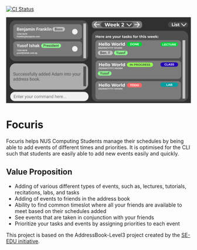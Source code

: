 [![CI Status](https://github.com/AY2021S2-CS2103T-W15-4/tp/workflows/Java%20CI/badge.svg)](https://github.com/AY2021S2-CS2103T-W15-4/tp/actions)

![UI-mockup](./docs/images/Ui.png) 

# Focuris

Focuris helps NUS Computing Students manage their schedules by being able to add events of different times and priorities. It is optimised for the CLI such that students are easily able to add new events easily and quickly.

## Value Proposition

- Adding of various different types of events, such as, lectures, tutorials, recitations, labs, and tasks
- Adding of events to friends in the address book
- Ability to find common timeslot where all your friends are available to meet based on their schedules added
- See events that are taken in conjunction with your friends
- Prioritize your tasks and events by assigning priorities to each event

This project is based on the AddressBook-Level3 project created by the [SE-EDU initiative](https://se-education.org).
